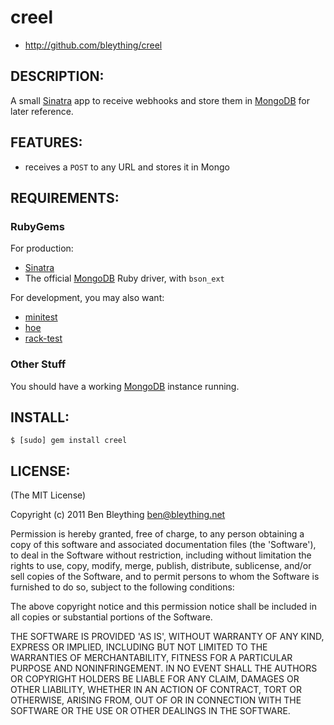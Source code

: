 # creel

* http://github.com/bleything/creel

## DESCRIPTION:

A small [Sinatra] app to receive webhooks and store them in [MongoDB]
for later reference.

[sinatra]: http://sinatrarb.com
[mongodb]: http://mongodb.org

## FEATURES:

* receives a `POST` to any URL and stores it in Mongo

## REQUIREMENTS:

### RubyGems

For production:

* [Sinatra]
* The official [MongoDB][mongoruby] Ruby driver, with `bson_ext`

[mongoruby]: http://www.mongodb.org/display/DOCS/Ruby+Language+Center

For development, you may also want:

* [minitest]
* [hoe]
* [rack-test]

[minitest]: http://github.com/seattlerb/minitest
[hoe]: http://seattlerb.rubyforge.org/hoe
[rack-test]: http://github.com/brynary/rack-test

### Other Stuff

You should have a working [MongoDB] instance running.

## INSTALL:

    $ [sudo] gem install creel

## LICENSE:

(The MIT License)

Copyright (c) 2011 Ben Bleything <ben@bleything.net>

Permission is hereby granted, free of charge, to any person obtaining
a copy of this software and associated documentation files (the
'Software'), to deal in the Software without restriction, including
without limitation the rights to use, copy, modify, merge, publish,
distribute, sublicense, and/or sell copies of the Software, and to
permit persons to whom the Software is furnished to do so, subject to
the following conditions:

The above copyright notice and this permission notice shall be included
in all copies or substantial portions of the Software.

THE SOFTWARE IS PROVIDED 'AS IS', WITHOUT WARRANTY OF ANY KIND,
EXPRESS OR IMPLIED, INCLUDING BUT NOT LIMITED TO THE WARRANTIES OF
MERCHANTABILITY, FITNESS FOR A PARTICULAR PURPOSE AND NONINFRINGEMENT.
IN NO EVENT SHALL THE AUTHORS OR COPYRIGHT HOLDERS BE LIABLE FOR ANY
CLAIM, DAMAGES OR OTHER LIABILITY, WHETHER IN AN ACTION OF CONTRACT,
TORT OR OTHERWISE, ARISING FROM, OUT OF OR IN CONNECTION WITH THE
SOFTWARE OR THE USE OR OTHER DEALINGS IN THE SOFTWARE.

